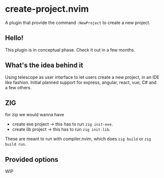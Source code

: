 # create-project.nvim
A plugin that provide the command `:NewProject` to create a new project.

## Hello!
This plugin is in conceptual phase. Check it out in a few months.

## What's the idea behind it
Using telescope as user interface to let users create a new project, in an IDE like fashion. Initial planned support for express, angular, react, vue, C# and a few others.

## ZIG
for zip we would wanna have

* create exe project →  this has to run `zig init-exe`.
* create lib project → this has to run `zig init-lib`.

These are meant to run with compiler.nvim, which does `zig build` or `zig build run`.

## Provided options
WIP
